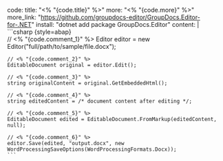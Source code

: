 code:
  title: "<% "{code.title}" %>"
  more: "<% "{code.more}" %>"
  more_link: "https://github.com/groupdocs-editor/GroupDocs.Editor-for-.NET"
  install: "dotnet add package GroupDocs.Editor"
  content: |
    ```csharp {style=abap}   
    // <% "{code.comment_1}" %>
    Editor editor = new Editor("full/path/to/sample/file.docx");

    // <% "{code.comment_2}" %>
    EditableDocument original = editor.Edit();

    // <% "{code.comment_3}" %>
    string originalContent = original.GetEmbeddedHtml();

    // <% "{code.comment_4}" %>
    string editedContent = /* document content after editing */;

    // <% "{code.comment_5}" %>
    EditableDocument edited = EditableDocument.FromMarkup(editedContent, null);

    // <% "{code.comment_6}" %>
    editor.Save(edited, "output.docx", new WordProcessingSaveOptions(WordProcessingFormats.Docx));
    ```